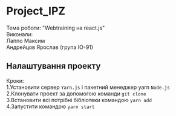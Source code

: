 # Project_IPZ
Тема роботи: "Webtraining на react.js" <br/>
Виконали:<br/>
Лаппо Максим<br/>
Андрейцов Ярослав (група ІО-91)<br/>
## Налаштування проекту  <br/>
Кроки:<br/>
  1.Установити сервер `Yarn.js` і пакетний менеджер yarn `Node.js` <br/>
  2.Клонувати проект за допомогою команди `git clone` <br/>
  3.Встановити всі потрібні бібліотеки командою `yarn add` <br/>
  4.Запустити командою `yarn start` 
